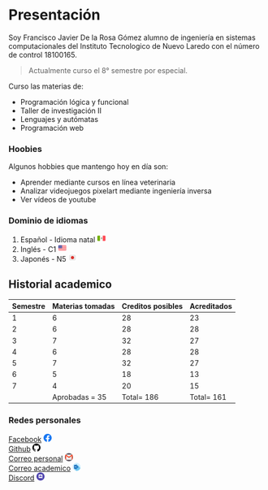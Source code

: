 # Presentación
Soy Francisco Javier De la Rosa Gómez alumno de ingeniería en sistemas computacionales del Instituto Tecnologico de Nuevo Laredo con el número de control 18100165. 
>Actualmente curso el 8° semestre por especial.

Curso las materias de:
- Programación lógica y funcional
- Taller de investigación II
- Lenguajes y autómatas
- Programación web
  
###  Hoobies
Algunos hobbies que mantengo hoy en día son:
- Aprender mediante cursos en línea veterinaria
- Analizar videojuegos pixelart mediante ingeniería inversa
- Ver vídeos de youtube
  
### Dominio de idiomas
1. Español - Idioma natal ![](/Parcial1/assets/mexico.png)
2. Inglés - C1 ![](/Parcial1/assets/usa.png)
3. Japonés - N5 ![](/Parcial1/assets/japon.png)
   
## Historial academico
|Semestre|Materias tomadas|Creditos posibles|Acreditados|
|-|-|-|-|
|1|6|28|23
|2|6|28|28
|3|7|32|27
|4|6|28|28
|5|7|32|27
|6|5|18|13
|7|4|20|15
||Aprobadas = 35 |Total= 186|Total= 161

### Redes personales

[Facebook](https://www.facebook.com/franciscojavier.delarosagomez.9/) ![](/Parcial1/assets/facebook.png) <br>
[Github](https://github.com/FranciscoJavierDLRG/) ![](/Parcial1/assets/github.png) <br>
<a href="mailto:pancho221299@gmail.com">Correo personal</a> ![](/Parcial1/assets/gmail.png) <br>
<a href="mailto:l18100165@nlaredo.tecnm.mx">Correo academico</a> ![](/Parcial1/assets/outlook.png) <br>
[Discord](https://discord.gg/MZjtKYMr) ![](/Parcial1/assets/discord.png) <br>

